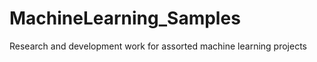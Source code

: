 MachineLearning_Samples
=======================

Research and development work for assorted machine learning projects
